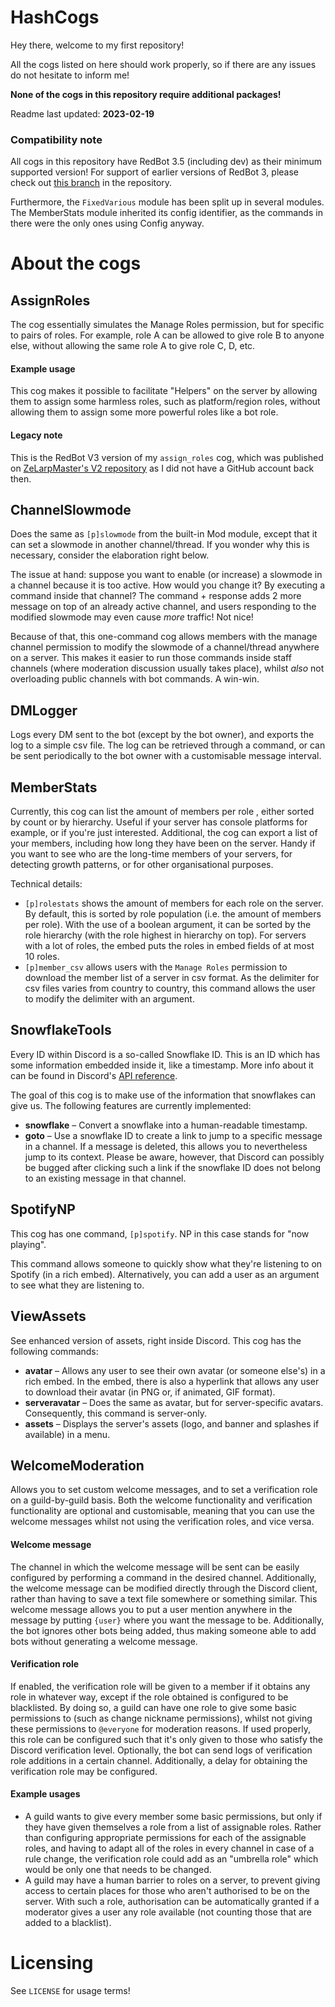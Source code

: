 # HashCogs

Hey there, welcome to my first repository!

All the cogs listed on here should work properly, so if there are any issues do not hesitate to inform me!

**None of the cogs in this repository require additional packages!**

Readme last updated: **2023-02-19**

### Compatibility note
All cogs in this repository have RedBot 3.5 (including dev) as their minimum supported version!
For support of earlier versions of RedBot 3, please check out 
[this branch](https://github.com/FixedThink/HashCogs/tree/v3.4_old)
in the repository.

Furthermore, the `FixedVarious` module has been split up in several modules. 
The MemberStats module inherited its config identifier, as the commands in there were the only ones using Config anyway.

# About the cogs

## AssignRoles
The cog essentially simulates the Manage Roles permission, but for specific to pairs of roles. 
For example, role A can be allowed to give role B to anyone else, without allowing the same role A to give role C, D, etc.

#### Example usage
This cog makes it possible to facilitate "Helpers" on the server by allowing them to assign some harmless roles, 
such as platform/region roles, without allowing them to assign some more powerful roles like a bot role.

#### Legacy note
This is the RedBot V3 version of my `assign_roles` cog, which was published on 
[ZeLarpMaster's V2 repository](https://github.com/ZeLarpMaster/ZeCogs) as I did not have a GitHub account back then.


## ChannelSlowmode

Does the same as `[p]slowmode` from the built-in Mod module, except that it can set a slowmode in another channel/thread. 
If you wonder why this is necessary, consider the elaboration right below.

The issue at hand: suppose you want to enable (or increase) a slowmode in a channel because it is too active. 
How would you change it? By executing a command inside that channel? 
The command + response adds 2 more message on top of an already active channel, 
and users responding to the modified slowmode may even cause _more_ traffic! Not nice!

Because of that, this one-command cog allows members with the manage channel permission to 
modify the slowmode of a channel/thread anywhere on a server. This makes it easier to run those commands inside staff channels 
(where moderation discussion usually takes place), whilst *also* not overloading public channels with bot commands.
A win-win.

## DMLogger
Logs every DM sent to the bot (except by the bot owner), and exports the log to a simple csv file.
The log can be retrieved through a command, or can be sent periodically to the bot owner 
with a customisable message interval.

## MemberStats
Currently, this cog can list the amount of members per role , either sorted by count or by hierarchy. 
Useful if your server has console platforms for example, or if you're just interested.
Additional, the cog can export a list of your members, including how long they have been on the server. Handy if you want to see who are the long-time members of your servers, for detecting growth patterns, or for other organisational purposes.

Technical details: 
- `[p]rolestats` shows the amount of members for each role on the server. By default, this is sorted by role population (i.e. the amount of members per role). 
With the use of a boolean argument, it can be sorted by the role hierarchy (with the role highest in hierarchy on top). 
For servers with a lot of roles, the embed puts the roles in embed fields of at most 10 roles. 
- `[p]member_csv` allows users with the `Manage Roles` permission to download the member list of a server in csv format. 
As the delimiter for csv files varies from country to country, this command allows the user to modify the delimiter with an argument.


## SnowflakeTools
Every ID within Discord is a so-called Snowflake ID. 
This is an ID which has some information embedded inside it, like a timestamp. 
More info about it can be found in Discord's 
[API reference](https://discord.com/developers/docs/reference#snowflakes).

The goal of this cog is to make use of the information that snowflakes can give us. The following features are currently implemented:
- **snowflake** – Convert a snowflake into a human-readable timestamp.
- **goto** – Use a snowflake ID to create a link to jump to a specific message in a channel. 
If a message is deleted, this allows you to nevertheless jump to its context. 
Please be aware, however, that Discord can possibly be bugged after clicking such a link 
if the snowflake ID does not belong to an existing message in that channel.

## SpotifyNP
This cog has one command, `[p]spotify`. NP in this case stands for "now playing".  

This command allows someone to quickly show what they're listening to on Spotify (in a rich embed). 
Alternatively, you can add a user as an argument to see what they are listening to.

## ViewAssets

See enhanced version of assets, right inside Discord. This cog has the following commands:

- **avatar** – Allows any user to see their own avatar (or someone else's) in a rich embed. In the embed, there is also a hyperlink that allows any user to download their avatar (in PNG or, if animated, GIF format).
- **serveravatar** – Does the same as avatar, but for server-specific avatars. Consequently, this command is server-only.
- **assets** – Displays the server's assets (logo, and banner and splashes if available) in a menu.

## WelcomeModeration
Allows you to set custom welcome messages, and to set a verification role on a guild-by-guild basis. 
Both the welcome functionality and verification functionality are optional and customisable, 
meaning that you can use the welcome messages whilst not using the verification roles, and vice versa.

#### Welcome message
The channel in which the welcome message will be sent can be easily configured by performing a command in the desired channel. 
Additionally, the welcome message can be modified directly through the Discord client, 
rather than having to save a text file somewhere or something similar. 
This welcome message allows you to put a user mention anywhere in the message by putting `{user}` where you want the message to be. 
Additionally, the bot ignores other bots being added, thus making someone able to add bots without generating a welcome message.

#### Verification role
If enabled, the verification role will be given to a member if it obtains any role in whatever way, 
except if the role obtained is configured to be blacklisted. By doing so, 
a guild can have one role to give some basic permissions to (such as change nickname permissions), 
whilst not giving these permissions to `@everyone` for moderation reasons. 
If used properly, this role can be configured such that it's only given to those who satisfy the Discord verification level.
Optionally, the bot can send logs of verification role additions in a certain channel. 
Additionally, a delay for obtaining the verification role may be configured.

#### Example usages
- A guild wants to give every member some basic permissions, but only if they have given themselves a role from a list of assignable roles. 
Rather than configuring appropriate permissions for each of the assignable roles, 
and having to adapt all of the roles in every channel in case of a rule change, 
the verification role could add as an "umbrella role" which would be only one that needs to be changed.
- A guild may have a human barrier to roles on a server, 
to prevent giving access to certain places for those who aren't authorised to be on the server. 
With such a role, authorisation can be automatically granted if a moderator gives a user any role available 
(not counting those that are added to a blacklist).

# Licensing

See `LICENSE` for usage terms!
